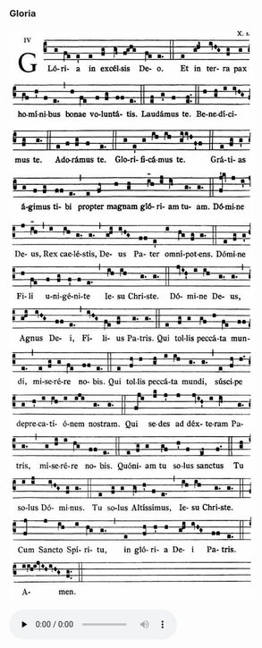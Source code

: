### Gloria

![](images/mass-i-gloria.jpg)

<audio src="https://www.ccwatershed.org/audio/djc_01_gloria_mp3_1/download/" preload="none" controls="controls"></audio>
